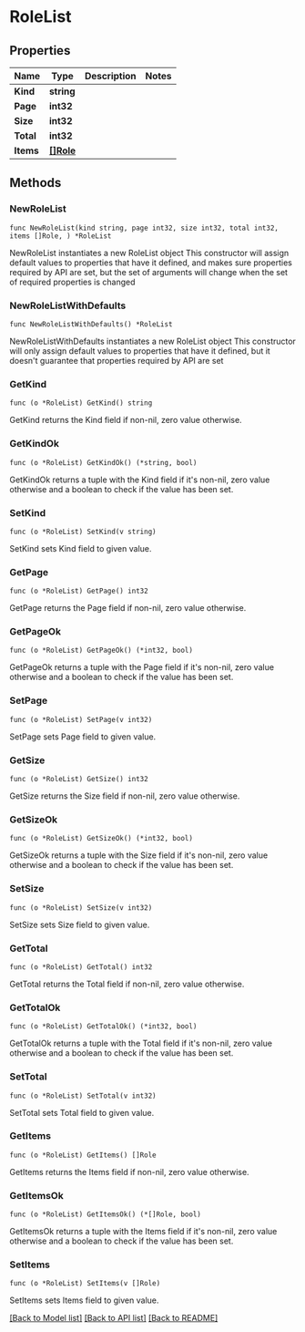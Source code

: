 # RoleList

## Properties

Name | Type | Description | Notes
------------ | ------------- | ------------- | -------------
**Kind** | **string** |  | 
**Page** | **int32** |  | 
**Size** | **int32** |  | 
**Total** | **int32** |  | 
**Items** | [**[]Role**](Role.md) |  | 

## Methods

### NewRoleList

`func NewRoleList(kind string, page int32, size int32, total int32, items []Role, ) *RoleList`

NewRoleList instantiates a new RoleList object
This constructor will assign default values to properties that have it defined,
and makes sure properties required by API are set, but the set of arguments
will change when the set of required properties is changed

### NewRoleListWithDefaults

`func NewRoleListWithDefaults() *RoleList`

NewRoleListWithDefaults instantiates a new RoleList object
This constructor will only assign default values to properties that have it defined,
but it doesn't guarantee that properties required by API are set

### GetKind

`func (o *RoleList) GetKind() string`

GetKind returns the Kind field if non-nil, zero value otherwise.

### GetKindOk

`func (o *RoleList) GetKindOk() (*string, bool)`

GetKindOk returns a tuple with the Kind field if it's non-nil, zero value otherwise
and a boolean to check if the value has been set.

### SetKind

`func (o *RoleList) SetKind(v string)`

SetKind sets Kind field to given value.


### GetPage

`func (o *RoleList) GetPage() int32`

GetPage returns the Page field if non-nil, zero value otherwise.

### GetPageOk

`func (o *RoleList) GetPageOk() (*int32, bool)`

GetPageOk returns a tuple with the Page field if it's non-nil, zero value otherwise
and a boolean to check if the value has been set.

### SetPage

`func (o *RoleList) SetPage(v int32)`

SetPage sets Page field to given value.


### GetSize

`func (o *RoleList) GetSize() int32`

GetSize returns the Size field if non-nil, zero value otherwise.

### GetSizeOk

`func (o *RoleList) GetSizeOk() (*int32, bool)`

GetSizeOk returns a tuple with the Size field if it's non-nil, zero value otherwise
and a boolean to check if the value has been set.

### SetSize

`func (o *RoleList) SetSize(v int32)`

SetSize sets Size field to given value.


### GetTotal

`func (o *RoleList) GetTotal() int32`

GetTotal returns the Total field if non-nil, zero value otherwise.

### GetTotalOk

`func (o *RoleList) GetTotalOk() (*int32, bool)`

GetTotalOk returns a tuple with the Total field if it's non-nil, zero value otherwise
and a boolean to check if the value has been set.

### SetTotal

`func (o *RoleList) SetTotal(v int32)`

SetTotal sets Total field to given value.


### GetItems

`func (o *RoleList) GetItems() []Role`

GetItems returns the Items field if non-nil, zero value otherwise.

### GetItemsOk

`func (o *RoleList) GetItemsOk() (*[]Role, bool)`

GetItemsOk returns a tuple with the Items field if it's non-nil, zero value otherwise
and a boolean to check if the value has been set.

### SetItems

`func (o *RoleList) SetItems(v []Role)`

SetItems sets Items field to given value.



[[Back to Model list]](../README.md#documentation-for-models) [[Back to API list]](../README.md#documentation-for-api-endpoints) [[Back to README]](../README.md)


